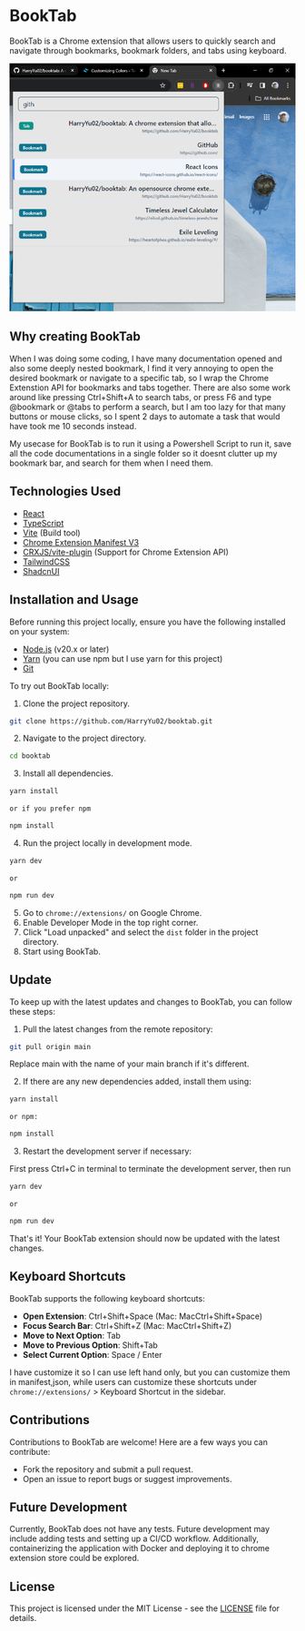 # BookTab

BookTab is a Chrome extension that allows users to quickly search and navigate through bookmarks, bookmark folders, and tabs using keyboard.

![demo](public/demo.PNG)

## Why creating BookTab

When I was doing some coding, I have many documentation opened and also some deeply nested bookmark, I find it very annoying to open the desired bookmark or navigate to a specific tab, so I wrap the Chrome Extenstion API for bookmarks and tabs together. There are also some work around like pressing Ctrl+Shift+A to search tabs, or press F6 and type @bookmark or @tabs to perform a search, but I am too lazy for that many buttons or mouse clicks, so I spent 2 days to automate a task that would have took me 10 seconds instead.

My usecase for BookTab is to run it using a Powershell Script to run it, save all the code documentations in a single folder so it doesnt clutter up my bookmark bar, and search for them when I need them.

## Technologies Used

-   [React](https://react.dev/)
-   [TypeScript](https://www.typescriptlang.org/)
-   [Vite](https://vitejs.dev/) (Build tool)
-   [Chrome Extension Manifest V3](https://developer.chrome.com/docs/extensions)
-   [CRXJS/vite-plugin](https://crxjs.dev/vite-plugin) (Support for Chrome Extension API)
-   [TailwindCSS](https://tailwindcss.com/)
-   [ShadcnUI](https://ui.shadcn.com/)

## Installation and Usage

Before running this project locally, ensure you have the following installed on your system:

-   [Node.js](https://nodejs.org/) (v20.x or later)
-   [Yarn](https://yarnpkg.com/) (you can use npm but I use yarn for this project)
-   [Git](https://git-scm.com/)

To try out BookTab locally:

1. Clone the project repository.

```bash
git clone https://github.com/HarryYu02/booktab.git
```

2. Navigate to the project directory.

```bash
cd booktab
```

3. Install all dependencies.

```bash
yarn install
```

    or if you prefer npm

```bash
npm install
```

4. Run the project locally in development mode.

```bash
yarn dev
```

    or

```bash
npm run dev
```

5. Go to `chrome://extensions/` on Google Chrome.
6. Enable Developer Mode in the top right corner.
7. Click "Load unpacked" and select the `dist` folder in the project directory.
8. Start using BookTab.

## Update

To keep up with the latest updates and changes to BookTab, you can follow these steps:

1. Pull the latest changes from the remote repository:

```bash
git pull origin main

```

Replace main with the name of your main branch if it's different.

2. If there are any new dependencies added, install them using:

```bash
yarn install
```

    or npm:

```bash
npm install
```

3. Restart the development server if necessary:

First press Ctrl+C in terminal to terminate the development server, then run

```bash
yarn dev
```

    or

```bash
npm run dev
```

That's it! Your BookTab extension should now be updated with the latest changes.

## Keyboard Shortcuts

BookTab supports the following keyboard shortcuts:

-   **Open Extension**: Ctrl+Shift+Space (Mac: MacCtrl+Shift+Space)
-   **Focus Search Bar**: Ctrl+Shift+Z (Mac: MacCtrl+Shift+Z)
-   **Move to Next Option**: Tab
-   **Move to Previous Option**: Shift+Tab
-   **Select Current Option**: Space / Enter

I have customize it so I can use left hand only, but you can customize them in manifest,json, while users can customize these shortcuts under `chrome://extensions/` > Keyboard Shortcut in the sidebar.

## Contributions

Contributions to BookTab are welcome! Here are a few ways you can contribute:

-   Fork the repository and submit a pull request.
-   Open an issue to report bugs or suggest improvements.

## Future Development

Currently, BookTab does not have any tests. Future development may include adding tests and setting up a CI/CD workflow. Additionally, containerizing the application with Docker and deploying it to chrome extension store could be explored.

## License

This project is licensed under the MIT License - see the [LICENSE](LICENSE) file for details.

<!-- # React + TypeScript + Vite

This template provides a minimal setup to get React working in Vite with HMR and some ESLint rules.

Currently, two official plugins are available:

-   [@vitejs/plugin-react](https://github.com/vitejs/vite-plugin-react/blob/main/packages/plugin-react/README.md) uses [Babel](https://babeljs.io/) for Fast Refresh
-   [@vitejs/plugin-react-swc](https://github.com/vitejs/vite-plugin-react-swc) uses [SWC](https://swc.rs/) for Fast Refresh

## Expanding the ESLint configuration

If you are developing a production application, we recommend updating the configuration to enable type aware lint rules:

-   Configure the top-level `parserOptions` property like this:

```js
export default {
    // other rules...
    parserOptions: {
        ecmaVersion: "latest",
        sourceType: "module",
        project: ["./tsconfig.json", "./tsconfig.node.json"],
        tsconfigRootDir: __dirname,
    },
};
```

-   Replace `plugin:@typescript-eslint/recommended` to `plugin:@typescript-eslint/recommended-type-checked` or `plugin:@typescript-eslint/strict-type-checked`
-   Optionally add `plugin:@typescript-eslint/stylistic-type-checked`
-   Install [eslint-plugin-react](https://github.com/jsx-eslint/eslint-plugin-react) and add `plugin:react/recommended` & `plugin:react/jsx-runtime` to the `extends` list -->
